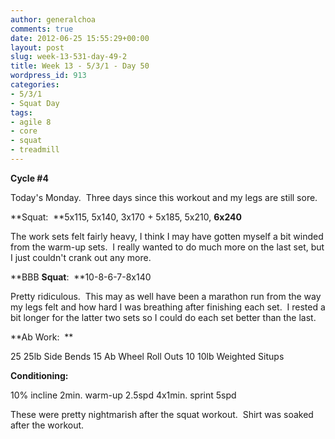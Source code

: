 ```yaml
---
author: generalchoa
comments: true
date: 2012-06-25 15:55:29+00:00
layout: post
slug: week-13-531-day-49-2
title: Week 13 - 5/3/1 - Day 50
wordpress_id: 913
categories:
- 5/3/1
- Squat Day
tags:
- agile 8
- core
- squat
- treadmill
---
```


**Cycle #4**

Today's Monday.  Three days since this workout and my legs are still sore.

**Squat:  **5x115, 5x140, 3x170 + 5x185, 5x210, **6x240**

The work sets felt fairly heavy, I think I may have gotten myself a bit winded from the warm-up sets.  I really wanted to do much more on the last set, but I just couldn't crank out any more.

**BBB **Squat**:  **10-8-6-7-8x140

Pretty ridiculous.  This may as well have been a marathon run from the way my legs felt and how hard I was breathing after finishing each set.  I rested a bit longer for the latter two sets so I could do each set better than the last.

**Ab Work:  **

25 25lb Side Bends
15 Ab Wheel Roll Outs
10 10lb Weighted Situps

**Conditioning:**

10% incline
2min. warm-up 2.5spd
4x1min. sprint 5spd

These were pretty nightmarish after the squat workout.  Shirt was soaked after the workout.
